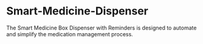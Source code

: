 # Smart-Medicine-Dispenser
The Smart Medicine Box Dispenser with Reminders is designed to automate  and simplify the medication management process. 
